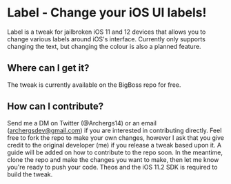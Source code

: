 # Label - Change your iOS UI labels!
Label is a tweak for jailbroken iOS 11 and 12 devices that allows you to change various labels around iOS's interface. Currently only supports changing the text, but changing the colour is also a planned feature.

## Where can I get it?
The tweak is currently available on the BigBoss repo for free.

## How can I contribute?
Send me a DM on Twitter (@Archergs14) or an email (archergsdev@gmail.com) if you are interested in contributing directly. Feel free to fork the repo to make your own changes, however I ask that you give credit to the original developer (me) if you release a tweak based upon it.
A guide will be added on how to contribute to the repo soon. In the meantime, clone the repo and make the changes you want to make, then let me know you're ready to push your code.
Theos and the iOS 11.2 SDK is required to build the tweak.
